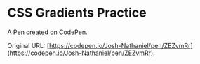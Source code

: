 # CSS Gradients Practice

A Pen created on CodePen.

Original URL: [https://codepen.io/Josh-Nathaniel/pen/ZEZvmRr](https://codepen.io/Josh-Nathaniel/pen/ZEZvmRr).

